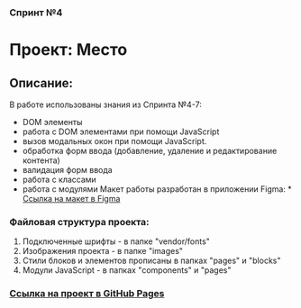 ### Спринт №4

# Проект: Место

## Описание:

В работе использованы знания из Спринта №4-7:
- DOM элементы
- работа с DOM элементами при помощи JavaScript
- вызов модальных окон при помощи JavaScript.
- обработка форм ввода (добавление, удаление и редактирование контента)
- валидация форм ввода
- работа с классами
- работа с модулями
Макет работы разработан в приложении Figma: * [Ссылка на макет в Figma](https://www.figma.com/file/2cn9N9jSkmxD84oJik7xL7/JavaScript.-Sprint-4?node-id=0%3A1)

### Файловая структура проекта:

1. Подключенные шрифты - в папке "vendor/fonts"
2. Изображения проекта - в папке "images"
3. Стили блоков и элементов прописаны в папках "pages" и "blocks"
4. Модули JavaScript - в папках "components" и "pages"

### [Ссылка на проект в GitHub Pages](https://komissko1.github.io/mesto/)
